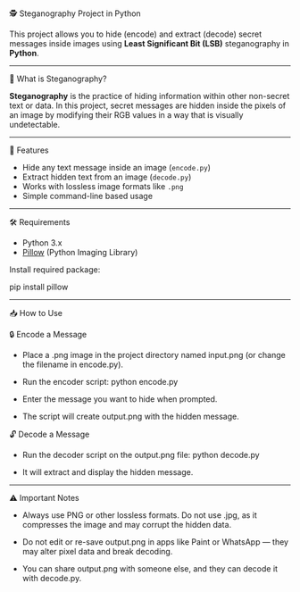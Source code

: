 🕵️ Steganography Project in Python

This project allows you to hide (encode) and extract (decode) secret messages inside images using **Least Significant Bit (LSB)** steganography in **Python**.

---

📌 What is Steganography?

**Steganography** is the practice of hiding information within other non-secret text or data. In this project, secret messages are hidden inside the pixels of an image by modifying their RGB values in a way that is visually undetectable.

---

🚀 Features

- Hide any text message inside an image (`encode.py`)
- Extract hidden text from an image (`decode.py`)
- Works with lossless image formats like `.png`
- Simple command-line based usage

---

🛠️ Requirements

- Python 3.x
- [Pillow](https://pypi.org/project/Pillow/) (Python Imaging Library)

Install required package:

pip install pillow

---

📥 How to Use

🔒 Encode a Message
- Place a .png image in the project directory named input.png (or change the filename in encode.py).

- Run the encoder script:
python encode.py

- Enter the message you want to hide when prompted.

- The script will create output.png with the hidden message.

🔓 Decode a Message
- Run the decoder script on the output.png file:
python decode.py

- It will extract and display the hidden message.

---

⚠️ Important Notes

- Always use PNG or other lossless formats. Do not use .jpg, as it compresses the image and may corrupt the hidden data.

- Do not edit or re-save output.png in apps like Paint or WhatsApp — they may alter pixel data and break decoding.

- You can share output.png with someone else, and they can decode it with decode.py.

